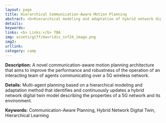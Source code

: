 ```yaml
---
layout: page
title: Hierarchical Communication-Aware Motion Planning
abstract: <b>Hierarchical modeling and adaptation of hybrid network digital twin</b> for multi-agent planning under wireless communication.
details: 
keywords: 
links: <b> Links:</b> TBA
img: assets/giff/mavridis_ssf24_image.png
img2: 
urllink: 
category: camp
---
```


<b> Description:</b> A novel communication-aware motion planning architecture that aims to improve the performance and robustness of the operation of an interacting team of agents communicating over a 5G wireless network.

<b> Details:</b> Multi-agent planning based on a hierarchical modeling and adaptation method that identifies and continuously updates a hybrid network digital twin model describing the properties of a 5G network and its environment.

<b> Keywords:</b> Communication-Aware Planning, Hybrid Network Digital Twin, Hierarchical Learning 